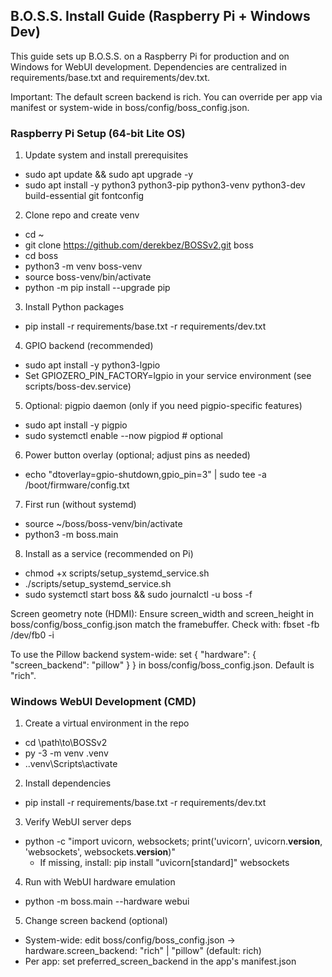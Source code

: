 ## B.O.S.S. Install Guide (Raspberry Pi + Windows Dev)

This guide sets up B.O.S.S. on a Raspberry Pi for production and on Windows for WebUI development. Dependencies are centralized in requirements/base.txt and requirements/dev.txt.

Important: The default screen backend is rich. You can override per app via manifest or system-wide in boss/config/boss_config.json.

### Raspberry Pi Setup (64-bit Lite OS)

1) Update system and install prerequisites
- sudo apt update && sudo apt upgrade -y
- sudo apt install -y python3 python3-pip python3-venv python3-dev build-essential git fontconfig

2) Clone repo and create venv
- cd ~
- git clone https://github.com/derekbez/BOSSv2.git boss
- cd boss
- python3 -m venv boss-venv
- source boss-venv/bin/activate
- python -m pip install --upgrade pip

3) Install Python packages
- pip install -r requirements/base.txt -r requirements/dev.txt

4) GPIO backend (recommended)
- sudo apt install -y python3-lgpio
- Set GPIOZERO_PIN_FACTORY=lgpio in your service environment (see scripts/boss-dev.service)

5) Optional: pigpio daemon (only if you need pigpio-specific features)
- sudo apt install -y pigpio
- sudo systemctl enable --now pigpiod  # optional

6) Power button overlay (optional; adjust pins as needed)
- echo "dtoverlay=gpio-shutdown,gpio_pin=3" | sudo tee -a /boot/firmware/config.txt

7) First run (without systemd)
- source ~/boss/boss-venv/bin/activate
- python3 -m boss.main

8) Install as a service (recommended on Pi)
- chmod +x scripts/setup_systemd_service.sh
- ./scripts/setup_systemd_service.sh
- sudo systemctl start boss && sudo journalctl -u boss -f

Screen geometry note (HDMI): Ensure screen_width and screen_height in boss/config/boss_config.json match the framebuffer. Check with: fbset -fb /dev/fb0 -i

To use the Pillow backend system-wide: set { "hardware": { "screen_backend": "pillow" } } in boss/config/boss_config.json. Default is "rich".

### Windows WebUI Development (CMD)

1) Create a virtual environment in the repo
- cd \path\to\BOSSv2
- py -3 -m venv .venv
- .\.venv\Scripts\activate

2) Install dependencies
- pip install -r requirements/base.txt -r requirements/dev.txt

3) Verify WebUI server deps
- python -c "import uvicorn, websockets; print('uvicorn', uvicorn.__version__, 'websockets', websockets.__version__)"
	- If missing, install: pip install "uvicorn[standard]" websockets

4) Run with WebUI hardware emulation
- python -m boss.main --hardware webui

5) Change screen backend (optional)
- System-wide: edit boss/config/boss_config.json → hardware.screen_backend: "rich" | "pillow" (default: rich)
- Per app: set preferred_screen_backend in the app's manifest.json


